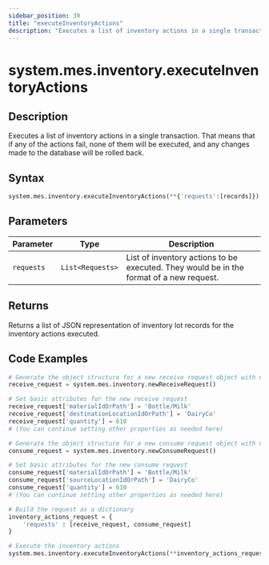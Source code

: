 ```yaml
---
sidebar_position: 39
title: "executeInventoryActions"
description: "Executes a list of inventory actions in a single transaction. That means that if any of the actions fail, none of them will be executed, and any changes made to the database will be rolled back."
---
```


# system.mes.inventory.executeInventoryActions

## Description

Executes a list of inventory actions in a single transaction. That means that if any of the actions fail, 
none of them will be executed, and any changes made to the database will be rolled back.

## Syntax
```python
system.mes.inventory.executeInventoryActions(**{'requests':[records]})
```

## Parameters

| Parameter  | Type              | Description                                                                             |
|------------|-------------------|-----------------------------------------------------------------------------------------|
| `requests` | `List<Requests>`  | List of inventory actions to be executed. They would be in the format of a new request. |


## Returns

Returns a list of JSON representation of inventory lot records for the inventory actions executed.

## Code Examples

```python
# Generate the object structure for a new receive request object with no initial arguments
receive_request = system.mes.inventory.newReceiveRequest()

# Set basic attributes for the new receive request
receive_request['materialIdOrPath'] = 'Bottle/Milk'
receive_request['destinationLocationIdOrPath'] = 'DairyCo'
receive_request['quantity'] = 610
# (You can continue setting other properties as needed here)

# Generate the object structure for a new consume request object with no initial arguments
consume_request = system.mes.inventory.newConsumeRequest()

# Set basic attributes for the new consume request
consume_request['materialIdOrPath'] = 'Bottle/Milk'
consume_request['sourceLocationIdOrPath'] = 'DairyCo'
consume_request['quantity'] = 610
# (You can continue setting other properties as needed here)

# Build the request as a dictionary
inventory_actions_request = {
    'requests' : [receive_request, consume_request]
}

# Execute the inventory actions
system.mes.inventory.executeInventoryActions(**inventory_actions_request)
```